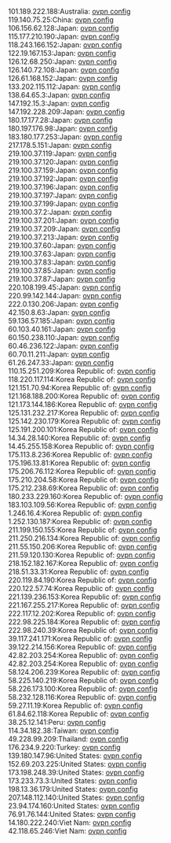 101.189.222.188:Australia: [ovpn config](vpn/101_189_222_188.ovpn)  
119.140.75.25:China: [ovpn config](vpn/119_140_75_25.ovpn)  
106.156.62.128:Japan: [ovpn config](vpn/106_156_62_128.ovpn)  
115.177.210.190:Japan: [ovpn config](vpn/115_177_210_190.ovpn)  
118.243.166.152:Japan: [ovpn config](vpn/118_243_166_152.ovpn)  
122.19.167.153:Japan: [ovpn config](vpn/122_19_167_153.ovpn)  
126.12.68.250:Japan: [ovpn config](vpn/126_12_68_250.ovpn)  
126.140.72.108:Japan: [ovpn config](vpn/126_140_72_108.ovpn)  
126.61.168.152:Japan: [ovpn config](vpn/126_61_168_152.ovpn)  
133.202.115.112:Japan: [ovpn config](vpn/133_202_115_112.ovpn)  
138.64.65.3:Japan: [ovpn config](vpn/138_64_65_3.ovpn)  
147.192.15.3:Japan: [ovpn config](vpn/147_192_15_3.ovpn)  
147.192.228.209:Japan: [ovpn config](vpn/147_192_228_209.ovpn)  
180.17.177.28:Japan: [ovpn config](vpn/180_17_177_28.ovpn)  
180.197.176.98:Japan: [ovpn config](vpn/180_197_176_98.ovpn)  
183.180.177.253:Japan: [ovpn config](vpn/183_180_177_253.ovpn)  
217.178.5.151:Japan: [ovpn config](vpn/217_178_5_151.ovpn)  
219.100.37.119:Japan: [ovpn config](vpn/219_100_37_119.ovpn)  
219.100.37.120:Japan: [ovpn config](vpn/219_100_37_120.ovpn)  
219.100.37.159:Japan: [ovpn config](vpn/219_100_37_159.ovpn)  
219.100.37.192:Japan: [ovpn config](vpn/219_100_37_192.ovpn)  
219.100.37.196:Japan: [ovpn config](vpn/219_100_37_196.ovpn)  
219.100.37.197:Japan: [ovpn config](vpn/219_100_37_197.ovpn)  
219.100.37.199:Japan: [ovpn config](vpn/219_100_37_199.ovpn)  
219.100.37.2:Japan: [ovpn config](vpn/219_100_37_2.ovpn)  
219.100.37.201:Japan: [ovpn config](vpn/219_100_37_201.ovpn)  
219.100.37.209:Japan: [ovpn config](vpn/219_100_37_209.ovpn)  
219.100.37.213:Japan: [ovpn config](vpn/219_100_37_213.ovpn)  
219.100.37.60:Japan: [ovpn config](vpn/219_100_37_60.ovpn)  
219.100.37.63:Japan: [ovpn config](vpn/219_100_37_63.ovpn)  
219.100.37.83:Japan: [ovpn config](vpn/219_100_37_83.ovpn)  
219.100.37.85:Japan: [ovpn config](vpn/219_100_37_85.ovpn)  
219.100.37.87:Japan: [ovpn config](vpn/219_100_37_87.ovpn)  
220.108.199.45:Japan: [ovpn config](vpn/220_108_199_45.ovpn)  
220.99.142.144:Japan: [ovpn config](vpn/220_99_142_144.ovpn)  
222.0.130.206:Japan: [ovpn config](vpn/222_0_130_206.ovpn)  
42.150.8.63:Japan: [ovpn config](vpn/42_150_8_63.ovpn)  
59.136.57.185:Japan: [ovpn config](vpn/59_136_57_185.ovpn)  
60.103.40.161:Japan: [ovpn config](vpn/60_103_40_161.ovpn)  
60.150.238.110:Japan: [ovpn config](vpn/60_150_238_110.ovpn)  
60.46.236.122:Japan: [ovpn config](vpn/60_46_236_122.ovpn)  
60.70.11.211:Japan: [ovpn config](vpn/60_70_11_211.ovpn)  
61.26.247.33:Japan: [ovpn config](vpn/61_26_247_33.ovpn)  
110.15.251.209:Korea Republic of: [ovpn config](vpn/110_15_251_209.ovpn)  
118.220.117.114:Korea Republic of: [ovpn config](vpn/118_220_117_114.ovpn)  
121.151.70.94:Korea Republic of: [ovpn config](vpn/121_151_70_94.ovpn)  
121.168.188.200:Korea Republic of: [ovpn config](vpn/121_168_188_200.ovpn)  
121.173.144.186:Korea Republic of: [ovpn config](vpn/121_173_144_186.ovpn)  
125.131.232.217:Korea Republic of: [ovpn config](vpn/125_131_232_217.ovpn)  
125.142.230.179:Korea Republic of: [ovpn config](vpn/125_142_230_179.ovpn)  
125.191.200.101:Korea Republic of: [ovpn config](vpn/125_191_200_101.ovpn)  
14.34.28.140:Korea Republic of: [ovpn config](vpn/14_34_28_140.ovpn)  
14.45.255.158:Korea Republic of: [ovpn config](vpn/14_45_255_158.ovpn)  
175.113.8.236:Korea Republic of: [ovpn config](vpn/175_113_8_236.ovpn)  
175.196.13.81:Korea Republic of: [ovpn config](vpn/175_196_13_81.ovpn)  
175.206.76.112:Korea Republic of: [ovpn config](vpn/175_206_76_112.ovpn)  
175.210.204.58:Korea Republic of: [ovpn config](vpn/175_210_204_58.ovpn)  
175.212.238.69:Korea Republic of: [ovpn config](vpn/175_212_238_69.ovpn)  
180.233.229.160:Korea Republic of: [ovpn config](vpn/180_233_229_160.ovpn)  
183.103.109.56:Korea Republic of: [ovpn config](vpn/183_103_109_56.ovpn)  
1.246.16.4:Korea Republic of: [ovpn config](vpn/1_246_16_4.ovpn)  
1.252.130.187:Korea Republic of: [ovpn config](vpn/1_252_130_187.ovpn)  
211.199.150.155:Korea Republic of: [ovpn config](vpn/211_199_150_155.ovpn)  
211.250.216.134:Korea Republic of: [ovpn config](vpn/211_250_216_134.ovpn)  
211.55.150.206:Korea Republic of: [ovpn config](vpn/211_55_150_206.ovpn)  
211.59.120.130:Korea Republic of: [ovpn config](vpn/211_59_120_130.ovpn)  
218.152.182.167:Korea Republic of: [ovpn config](vpn/218_152_182_167.ovpn)  
218.51.33.31:Korea Republic of: [ovpn config](vpn/218_51_33_31.ovpn)  
220.119.84.190:Korea Republic of: [ovpn config](vpn/220_119_84_190.ovpn)  
220.122.57.74:Korea Republic of: [ovpn config](vpn/220_122_57_74.ovpn)  
221.139.236.153:Korea Republic of: [ovpn config](vpn/221_139_236_153.ovpn)  
221.167.255.217:Korea Republic of: [ovpn config](vpn/221_167_255_217.ovpn)  
222.117.12.202:Korea Republic of: [ovpn config](vpn/222_117_12_202.ovpn)  
222.98.225.184:Korea Republic of: [ovpn config](vpn/222_98_225_184.ovpn)  
222.98.240.39:Korea Republic of: [ovpn config](vpn/222_98_240_39.ovpn)  
39.117.241.171:Korea Republic of: [ovpn config](vpn/39_117_241_171.ovpn)  
39.122.214.156:Korea Republic of: [ovpn config](vpn/39_122_214_156.ovpn)  
42.82.203.254:Korea Republic of: [ovpn config](vpn/42_82_203_254.ovpn)  
42.82.203.254:Korea Republic of: [ovpn config](vpn/42_82_203_254.ovpn)  
58.124.206.239:Korea Republic of: [ovpn config](vpn/58_124_206_239.ovpn)  
58.225.140.219:Korea Republic of: [ovpn config](vpn/58_225_140_219.ovpn)  
58.226.173.100:Korea Republic of: [ovpn config](vpn/58_226_173_100.ovpn)  
58.232.128.116:Korea Republic of: [ovpn config](vpn/58_232_128_116.ovpn)  
59.27.11.19:Korea Republic of: [ovpn config](vpn/59_27_11_19.ovpn)  
61.84.62.118:Korea Republic of: [ovpn config](vpn/61_84_62_118.ovpn)  
38.25.12.141:Peru: [ovpn config](vpn/38_25_12_141.ovpn)  
114.34.182.38:Taiwan: [ovpn config](vpn/114_34_182_38.ovpn)  
49.228.99.209:Thailand: [ovpn config](vpn/49_228_99_209.ovpn)  
176.234.9.220:Turkey: [ovpn config](vpn/176_234_9_220.ovpn)  
139.180.147.96:United States: [ovpn config](vpn/139_180_147_96.ovpn)  
152.69.203.225:United States: [ovpn config](vpn/152_69_203_225.ovpn)  
173.198.248.39:United States: [ovpn config](vpn/173_198_248_39.ovpn)  
173.233.73.3:United States: [ovpn config](vpn/173_233_73_3.ovpn)  
198.13.36.179:United States: [ovpn config](vpn/198_13_36_179.ovpn)  
207.148.112.140:United States: [ovpn config](vpn/207_148_112_140.ovpn)  
23.94.174.160:United States: [ovpn config](vpn/23_94_174_160.ovpn)  
76.91.76.144:United States: [ovpn config](vpn/76_91_76_144.ovpn)  
14.180.222.240:Viet Nam: [ovpn config](vpn/14_180_222_240.ovpn)  
42.118.65.246:Viet Nam: [ovpn config](vpn/42_118_65_246.ovpn)  
